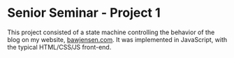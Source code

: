 # Senior Seminar - Project 1

This project consisted of a state machine controlling the behavior of the blog on my website, [bawjensen.com](bawjensen.com). It was implemented in JavaScript, with the typical HTML/CSS/JS front-end.